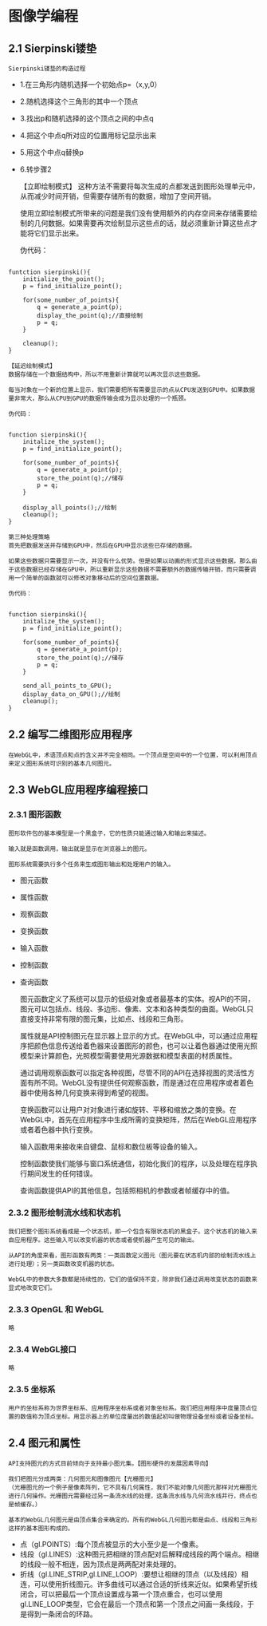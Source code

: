 # 图像学编程

## 2.1 Sierpinski镂垫
    Sierpinski镂垫的构造过程
- 1.在三角形内随机选择一个初始点p=（x,y,0）
- 2.随机选择这个三角形的其中一个顶点
- 3.找出p和随机选择的这个顶点之间的中点q
- 4.把这个中点q所对应的位置用标记显示出来
- 5.用这个中点q替换p
- 6.转步骤2


    【立即绘制模式】
    这种方法不需要将每次生成的点都发送到图形处理单元中，从而减少时间开销，但需要存储所有的数据，增加了空间开销。

    使用立即绘制模式所带来的问题是我们没有使用额外的内存空间来存储需要绘制的几何数据。如果需要再次绘制显示这些点的话，就必须重新计算这些点才能将它们显示出来。

    伪代码：
```

funtction sierpinski(){
    initialize_the_point();
    p = find_initialize_point();

    for(some_number_of_points){
        q = generate_a_point(p);
        display_the_point(q);//直接绘制
        p = q;
    }

    cleanup();
}

```
    【延迟绘制模式】
    数据存储在一个数据结构中，所以不用重新计算就可以再次显示这些数据。

    每当对象在一个新的位置上显示，我们需要把所有需要显示的点从CPU发送到GPU中。如果数据量非常大，那么从CPU到GPU的数据传输会成为显示处理的一个瓶颈。

    伪代码：
```

function sierpinski(){
    initalize_the_system();
    p = find_initialize_point();

    for(some_number_of_points){
        q = generate_a_point(p);
        store_the_point(q);//储存
        p = q;
    }

    display_all_points();//绘制
    cleanup();
}

```

    第三种处理策略
    首先把数据发送并存储到GPU中，然后在GPU中显示这些已存储的数据。
    
    如果这些数据只需要显示一次，并没有什么优势。但是如果以动画的形式显示这些数据，那么由于这些数据已经存储在GPU中，所以重新显示这些数据不需要额外的数据传输开销，而只需要调用一个简单的函数就可以修改对象移动后的空间位置数据。
    
    伪代码：
```

function sierpinski(){
    initalize_the_system();
    p = find_initialize_point();

    for(some_number_of_points){
        q = generate_a_point(p);
        store_the_point(q);//储存
        p = q;
    }

    send_all_points_to_GPU();
    display_data_on_GPU();//绘制
    cleanup();
}

```

## 2.2 编写二维图形应用程序
    在WebGL中，术语顶点和点的含义并不完全相同。一个顶点是空间中的一个位置，可以利用顶点来定义图形系统可识别的基本几何图元。

## 2.3 WebGL应用程序编程接口

### 2.3.1 图形函数
    图形软件包的基本模型是一个黑盒子，它的性质只能通过输入和输出来描述。
    
    输入就是函数调用，输出就是显示在浏览器上的图元。
    
    图形系统需要执行多个任务来生成图形输出和处理用户的输入。

- 图元函数
- 属性函数
- 观察函数
- 变换函数
- 输入函数
- 控制函数
- 查询函数
  
  图元函数定义了系统可以显示的低级对象或者最基本的实体。视API的不同，图元可以包括点、线段、多边形、像素、文本和各种类型的曲面。WebGL只直接支持非常有限的图元集，比如点、线段和三角形。

  属性就是API控制图元在显示器上显示的方式。在WebGL中，可以通过应用程序把颜色信息传送给着色器来设置图形的颜色，也可以让着色器通过使用光照模型来计算颜色，光照模型需要使用光源数据和模型表面的材质属性。

  通过调用观察函数可以指定各种视图，尽管不同的API在选择视图的灵活性方面有所不同。WebGL没有提供任何观察函数，而是通过在应用程序或者着色器中使用各种几何变换来得到希望的视图。

  变换函数可以让用户对对象进行诸如旋转、平移和缩放之类的变换。在WebGL中，首先在应用程序中生成所需的变换矩阵，然后在WebGL应用程序或者着色器中执行变换。

  输入函数用来接收来自键盘、鼠标和数位板等设备的输入。

  控制函数使我们能够与窗口系统通信，初始化我们的程序，以及处理在程序执行期间发生的任何错误。

  查询函数提供API的其他信息，包括照相机的参数或者帧缓存中的值。

### 2.3.2 图形绘制流水线和状态机
    我们把整个图形系统看成是一个状态机，即一个包含有限状态机的黑盒子。这个状态机的输入来自应用程序。这些输入可以改变机器的状态或者使机器产生可见的输出。

    从API的角度来看，图形函数有两类：一类函数定义图元（图元要在状态机内部的绘制流水线上进行处理）；另一类函数改变机器的状态。

    WebGL中的参数大多数都是持续性的，它们的值保持不变，除非我们通过调用改变状态的函数来显式地改变它们。

### 2.3.3 OpenGL 和 WebGL
    略

### 2.3.4 WebGL接口
    略

### 2.3.5 坐标系
    用户的坐标系称为世界坐标系、应用程序坐标系或者对象坐标系。我们把应用程序中度量顶点位置的数值称为顶点坐标。用显示器上的单位度量出的数值起初叫做物理设备坐标或者设备坐标。

## 2.4 图元和属性
    API支持图元的方式目前倾向于支持最小图元集。【图形硬件的发展因素导向】

    我们把图元分成两类：几何图元和图像图元【光栅图元】
    （光栅图元的一个例子是像素阵列，它不具有几何属性，我们不能对像几何图元那样对光栅图元进行几何操作。光栅图元需要经过另一条流水线的处理，这条流水线与几何流水线并行，终点也是帧缓存。）

    基本的WebGL几何图元是由顶点集合来确定的。所有的WebGL几何图元都是由点、线段和三角形这样的基本图形构成的。

- 点（gl.POINTS）:每个顶点被显示的大小至少是一个像素。
- 线段（gl.LINES）:这种图元把相继的顶点配对后解释成线段的两个端点。相继的线段一般不相连，因为顶点是两两配对来处理的。
- 折线（gl.LINE_STRIP,gl.LINE_LOOP）:要想让相继的顶点（以及线段）相连，可以使用折线图元。许多曲线可以通过合适的折线来近似。如果希望折线闭合，可以把最后一个顶点设置成与第一个顶点重合，也可以使用gl.LINE_LOOP类型，它会在最后一个顶点和第一个顶点之间画一条线段，于是得到一条闭合的环路。





